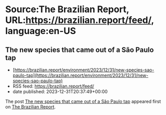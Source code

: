# Source:The Brazilian Report, URL:https://brazilian.report/feed/, language:en-US

## The new species that came out of a São Paulo tap
 - [https://brazilian.report/environment/2023/12/31/new-species-sao-paulo-tap](https://brazilian.report/environment/2023/12/31/new-species-sao-paulo-tap)
 - RSS feed: https://brazilian.report/feed/
 - date published: 2023-12-31T20:37:49+00:00

<p>The post <a href="https://brazilian.report/environment/2023/12/31/new-species-sao-paulo-tap/">The new species that came out of a São Paulo tap</a> appeared first on <a href="https://brazilian.report">The Brazilian Report</a>.</p>

